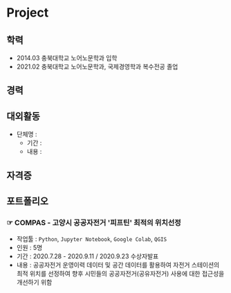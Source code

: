 # Project

## 학력
- 2014.03 충북대학교 노어노문학과 입학
- 2021.02 충북대학교 노어노문학과, 국제경영학과 복수전공 졸업

## 경력

## 대외활동
- 단체명 :
  - 기간 :
  - 내용 :
## 자격증

## 포트폴리오
### ☞ COMPAS - 고양시 공공자전거 '피프틴' 최적의 위치선정
- 작업툴 : `Python`, `Jupyter Notebook`, `Google Colab`, `QGIS`
- 인원 : 5명
- 기간 : 2020.7.28 - 2020.9.11 / 2020.9.23 수상자발표
- 내용 : 공공자전거 운영이력 데이터 및 공간 데이터를 활용하여 자전거 스테이션의 최적 위치를 선정하여 향후 시민들의 공공자전거(공유자전거) 사용에 대한 접근성을 개선하기 위함
